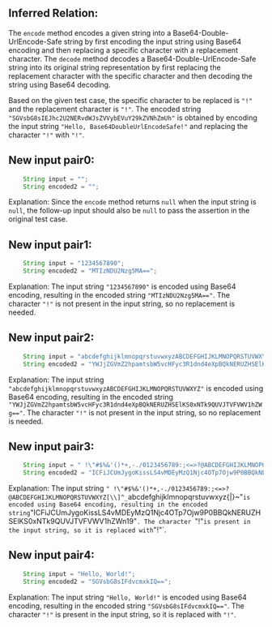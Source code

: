## Inferred Relation:
The `encode` method encodes a given string into a Base64-Double-UrlEncode-Safe string by first encoding the input string using Base64 encoding and then replacing a specific character with a replacement character. The `decode` method decodes a Base64-Double-UrlEncode-Safe string into its original string representation by first replacing the replacement character with the specific character and then decoding the string using Base64 decoding.

Based on the given test case, the specific character to be replaced is `"!"` and the replacement character is `"!"`. The encoded string `"SGVsbG8sIEJhc2U2NERvdWJsZVVybEVuY29kZVNhZmUh"` is obtained by encoding the input string `"Hello, Base64DoubleUrlEncodeSafe!"` and replacing the character `"!"` with `"!"`.

## New input pair0:
```java
    String input = "";
    String encoded2 = "";
```
Explanation: 
Since the `encode` method returns `null` when the input string is `null`, the follow-up input should also be `null` to pass the assertion in the original test case.

## New input pair1:
```java
    String input = "1234567890";
    String encoded2 = "MTIzNDU2Nzg5MA==";
```
Explanation: 
The input string `"1234567890"` is encoded using Base64 encoding, resulting in the encoded string `"MTIzNDU2Nzg5MA=="`. The character `"!"` is not present in the input string, so no replacement is needed.

## New input pair2:
```java
    String input = "abcdefghijklmnopqrstuvwxyzABCDEFGHIJKLMNOPQRSTUVWXYZ";
    String encoded2 = "YWJjZGVmZ2hpamtsbW5vcHFyc3R1dnd4eXpBQkNERUZHSElKS0xNTk9QUVJTVFVWV1hZWg==";
```
Explanation: 
The input string `"abcdefghijklmnopqrstuvwxyzABCDEFGHIJKLMNOPQRSTUVWXYZ"` is encoded using Base64 encoding, resulting in the encoded string `"YWJjZGVmZ2hpamtsbW5vcHFyc3R1dnd4eXpBQkNERUZHSElKS0xNTk9QUVJTVFVWV1hZWg=="`. The character `"!"` is not present in the input string, so no replacement is needed.

## New input pair3:
```java
    String input = " !\"#$%&'()*+,-./0123456789:;<=>?@ABCDEFGHIJKLMNOPQRSTUVWXYZ[\\]^_`abcdefghijklmnopqrstuvwxyz{|}~";
    String encoded2 = "ICFiJCUmJygoKissLS4vMDEyMzQ1Njc4OTp7Ojw9P0BBQkNERUZHSElKS0xNTk9QUVJTVFVWV1hZWn19";
```
Explanation: 
The input string `" !\"#$%&'()*+,-./0123456789:;<=>?@ABCDEFGHIJKLMNOPQRSTUVWXYZ[\\]^_`abcdefghijklmnopqrstuvwxyz{|}~"` is encoded using Base64 encoding, resulting in the encoded string `"ICFiJCUmJygoKissLS4vMDEyMzQ1Njc4OTp7Ojw9P0BBQkNERUZHSElKS0xNTk9QUVJTVFVWV1hZWn19"`. The character `"!"` is present in the input string, so it is replaced with `"!"`.

## New input pair4:
```java
    String input = "Hello, World!";
    String encoded2 = "SGVsbG8sIFdvcmxkIQ==";
```
Explanation: 
The input string `"Hello, World!"` is encoded using Base64 encoding, resulting in the encoded string `"SGVsbG8sIFdvcmxkIQ=="`. The character `"!"` is present in the input string, so it is replaced with `"!"`.
